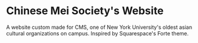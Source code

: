# Chinese Mei Society's Website

A website custom made for CMS, one of New York University's oldest asian cultural organizations on campus. Inspired by Squarespace's Forte theme.
